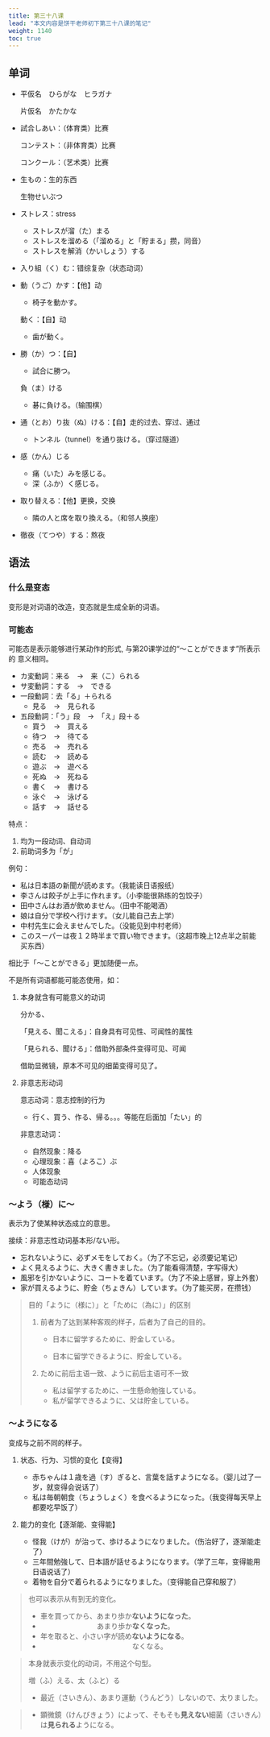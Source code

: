 ```yaml
---
title: 第三十八课
lead: "本文内容是饼干老师初下第三十八课的笔记"
weight: 1140
toc: true
---
```


## 单词

- 平仮名　ひらがな　ヒラガナ

  片仮名　かたかな

- 試合しあい：（体育类）比赛

  コンテスト：（非体育类）比赛

  コンクール：（艺术类）比赛

- 生もの：生的东西

  生物せいぶつ

- ストレス：stress

  - ストレスが溜（た）まる
  - ストレスを溜める（「溜める」と「貯まる」攒，同音）
  - ストレスを解消（かいしょう）する

- 入り組（く）む：错综复杂（状态动词）

- 動（うご）かす：【他】动

  - 椅子を動かす。

  動く：【自】动

  - 歯が動く。

- 勝（か）つ：【自】

  - 試合に勝つ。

  負（ま）ける

  - 碁に負ける。（输围棋）

- 通（とお）り抜（ぬ）ける：【自】走的过去、穿过、通过

  - トンネル（tunnel）を通り抜ける。（穿过隧道）

- 感（かん）じる

  - 痛（いた）みを感じる。
  - 深（ふか）く感じる。

- 取り替える：【他】更换，交换

  - 隣の人と席を取り換える。（和邻人换座）

- 徹夜（てつや）する：熬夜

## 语法

### 什么是变态

变形是对词语的改造，变态就是生成全新的词语。

### 可能态

可能态是表示能够进行某动作的形式, 与第20课学过的“〜ことができます”所表示的
意义相同。

- カ変動詞：来る　→　来（こ）られる
- サ変動詞：する　→　できる
- 一段動詞：去「る」＋られる
  - 見る　→　見られる
- 五段動詞：「う」段　→　「え」段＋る
  - 買う　→　買える
  - 待つ　→　待てる
  - 売る　→　売れる
  - 読む　→　読める
  - 遊ぶ　→　遊べる
  - 死ぬ　→　死ねる
  - 書く　→　書ける
  - 泳ぐ　→　泳げる
  - 話す　→　話せる

特点：

1. 均为一段动词、自动词
2. 前助词多为「が」

例句：

- 私は日本語の新聞が読めます。（我能读日语报纸）
- 李さんは餃子が上手に作れます。（小李能很熟练的包饺子）
- 田中さんはお酒が飲めません。（田中不能喝酒）
- 娘は自分で学校へ行けます。（女儿能自己去上学）
- 中村先生に会えませんでした。（没能见到中村老师）
- このスーパーは夜１２時半まで買い物できます。（这超市晚上12点半之前能买东西）

相比于「～ことができる」更加随便一点。

不是所有词语都能可能态使用，如：

1. 本身就含有可能意义的动词

   分かる、

   「見える、聞こえる」：自身具有可见性、可闻性的属性

   「見られる、聞ける」：借助外部条件变得可见、可闻

   借助显微镜，原本不可见的细菌变得可见了。

2. 非意志形动词

   意志动词：意志控制的行为

   - 行く、買う、作る、帰る。。。等能在后面加「たい」的

   非意志动词：

   - 自然现象：降る
   - 心理现象：喜（よろこ）ぶ
   - 人体现象
   - 可能态动词

### ～よう（様）に～

表示为了使某种状态成立的意思。

接续：非意志性动词基本形/ない形。

- 忘れないように、必ずメモをしておく。（为了不忘记，必须要记笔记）
- よく見えるように、大きく書きました。（为了能看得清楚，字写得大）
- 風邪を引かないように、コートを着ています。（为了不染上感冒，穿上外套）
- 家が買えるように、貯金（ちょきん）しています。（为了能买房，在攒钱）

> 目的「ように（様に）」と「ために（為に）」的区别
>
> 1. 前者为了达到某种客观的样子，后者为了自己的目的。
>
>    - 日本に留学するために、貯金している。
>
>    - 日本に留学できるように、貯金している。
>
> 2. ために前后主语一致、ように前后主语可不一致
>
>    - 私は留学するために、一生懸命勉強している。
>    - 私が留学できるように、父は貯金している。

### ～ようになる

变成与之前不同的样子。

1. 状态、行为、习惯的变化【变得】

   - 赤ちゃんは１歳を過（す）ぎると、言葉を話すようになる。（婴儿过了一岁，就变得会说话了）
   - 私は毎朝朝食（ちょうしょく）を食べるようになった。（我变得每天早上都要吃早饭了）

2. 能力的变化【逐渐能、变得能】

   - 怪我（けが）が治って、歩けるようになりました。（伤治好了，逐渐能走了）
   - 三年間勉強して、日本語が話せるようになります。（学了三年，变得能用日语说话了）
   - 着物を自分で着られるようになりました。（变得能自己穿和服了）

> 也可以表示从有到无的变化。
>
> - 車を買ってから、あまり歩か**ないようになった**。
> - 　　　　　　　　あまり歩か**なくなった**。
> - 年を取ると、小さい字が読め**ないようになる**。
> - 　　　　　　　　　　　　　なくなる。

> 本身就表示变化的动词，不用这个句型。
>
> 増（ふ）える、太（ふと）る
>
> - 最近（さいきん）、あまり運動（うんどう）しないので、太りました。

> - 顕微鏡（けんびきょう）によって、そもそも**見えない**細菌（さいきん）は**見られる**ようになる。
